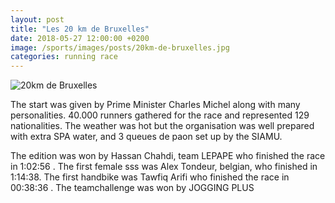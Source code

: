 ```yaml
---
layout: post
title: "Les 20 km de Bruxelles"
date: 2018-05-27 12:00:00 +0200
image: /sports/images/posts/20km-de-bruxelles.jpg
categories: running race
---
```


![20km de Bruxelles](/sports/images/posts/20km-de-bruxelles.jpg)

The start was given by Prime Minister Charles Michel along with many personalities. 40.000 runners gathered for the race and represented 129 nationalities. The weather was hot but the organisation was well prepared with extra SPA water, and 3 queues de paon set up by the SIAMU.

The edition was won by Hassan Chahdi, team LEPAPE who finished the race in 1:02:56 . The first female sss was Alex Tondeur, belgian, who finished in 1:14:38. The first handbike was Tawfiq Arifi who finished the race in 00:38:36 . The teamchallenge was won by JOGGING PLUS
